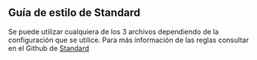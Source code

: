 ## Guía de estilo de Standard

Se puede utilizar cualquiera de los 3 archivos dependiendo de la configuración que se utilice. Para más información de las reglas consultar en el Github de [Standard](https://github.com/standard/eslint-config-standard-with-typescript)